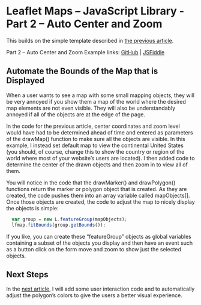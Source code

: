 # Leaflet Maps – JavaScript Library - Part 2 – Auto Center and Zoom

This builds on the simple template described in [the previous article](https://github.com/MattGingery/LeafletExamples/blob/master/Article_Part1.md).

Part 2 – Auto Center and Zoom Example links:  [GitHub](https://github.com/MattGingery/LeafletExamples/blob/master/Leaflet_part2_autoCenterAndZoom.htm) | [JSFiddle](https://jsfiddle.net/mgingery/ght9n73c/)

## Automate the Bounds of the Map that is Displayed

When a user wants to see a map with some small mapping objects, they will be very annoyed if you show them a map of the world where the desired map elements are not even visible.  They will also be understandably annoyed if all of the objects are at the edge of the page.

In the code for the previous article, center coordinates and zoom level would have had to be determined ahead of time and entered as parameters of the drawMap() function to make sure all the objects are visible.  In this example, I instead set default map to view the continental United States (you should, of course, change this to show the country or region of the world where most of your website’s users are located).  I then added code to determine the center of the drawn objects and then zoom in to view all of them.

You will notice in the code that the drawMarker() and drawPolygon() functions return the marker or polygon object that is created.  As they are created, the code pushes them into an array variable called mapObjects[].  Once those objects are created, the code to adjust the map to nicely display the objects is simple:

```javascript
  var group = new L.featureGroup(mapObjects);
  lfmap.fitBounds(group.getBounds());
```

If you like, you can create these “featureGroup” objects as global variables containing a subset of the objects you display and then have an event such as a button click on the form move and zoom to show just the selected objects.

## Next Steps

In the [next article](https://github.com/MattGingery/LeafletExamples/blob/master/Article_Part3.md), I will add some user interaction code and to automatically adjust the polygon’s colors to give the users a better visual experience.

